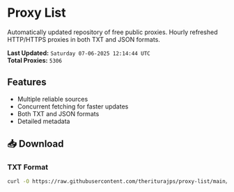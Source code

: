 # Proxy List

Automatically updated repository of free public proxies. Hourly refreshed HTTP/HTTPS proxies in both TXT and JSON formats.

**Last Updated:** `Saturday 07-06-2025 12:14:44 UTC`  
**Total Proxies:** `5306`

## Features
- Multiple reliable sources
- Concurrent fetching for faster updates
- Both TXT and JSON formats
- Detailed metadata

## 📥 Download

### TXT Format
```bash
curl -O https://raw.githubusercontent.com/theriturajps/proxy-list/main/proxies.txt